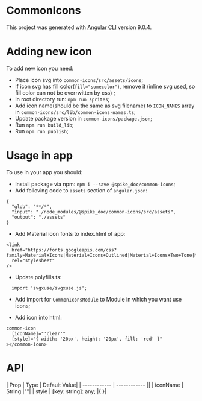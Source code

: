 # CommonIcons

This project was generated with [Angular CLI](https://github.com/angular/angular-cli) version 9.0.4.

# Adding new icon

To add new icon you need:

- Place icon svg into `common-icons/src/assets/icons`;
- If icon svg has fill color(`fill="somecolor"`), remove it (inline svg used, so fill color can not be overrwitten by css) ;
- In root directory run: `npm run sprites`;
- Add icon name(should be the same as svg filename) to `ICON_NAMES` array in `common-icons/src/lib/common-icons-names.ts`;
- Update package version in `common-icons/package.json`;
- Run `npm run build_lib`;
- Run `npm run publish`;

# Usage in app

To use in your app you should:

- Install package via npm: `npm i --save @spike_doc/common-icons`;
- Add folloving code to `assets` section of `angular.json`:
```
{
  "glob": "**/*",
  "input": "./node_modules/@spike_doc/common-icons/src/assets",
  "output": "./assets"
}
```
- Add Material icon fonts to index.html of app:

```
<link
  href="https://fonts.googleapis.com/css?family=Material+Icons|Material+Icons+Outlined|Material+Icons+Two+Tone|Material+Icons+Round|Material+Icons+Sharp"
  rel="stylesheet"
/>
```

- Update polyfills.ts:

```
  import 'svgxuse/svgxuse.js';
```

- Add import for `CommonIconsModule` to Module in which you want use icons;

- Add icon into html:

```
common-icon
  [iconName]="'clear'"
  [style]="{ width: '20px', height: '20px', fill: 'red' }"
></common-icon>
```

# API

| Prop | Type | Default Value|
| ------------ | ------------ ||
| iconName | String |""|
| style | [key: string]: any; |{ }|
